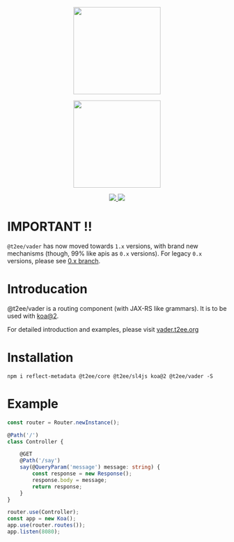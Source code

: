<p align="center">
    <a href="https://t2ee.org">
        <img width="200" src="https://t2ee.org/img/logos/t2ee.png">
    </a>
</p>
<p align="center">
    <a href="https://vader.t2ee.org">
        <img width="200" src="https://t2ee.org/img/logos/vader.png">
    </a>
</p>


<p align="center">
    <a href="https://travis-ci.org/t2ee/vader">
        <img src="https://img.shields.io/travis/t2ee/vader/master.svg?style=flat-square">
    </a>
    <a href="https://coveralls.io/r/t2ee/vader?branch=master">
        <img src="https://img.shields.io/coveralls/t2ee/vader/master.svg?style=flat-square">
    </a>
</p>

# IMPORTANT !!

`@t2ee/vader` has now moved towards `1.x` versions, with brand new mechanisms (though, 99% like apis as `0.x` versions). For legacy `0.x` versions, please see [0.x branch](https://github.com/t2ee/vader/tree/0.x).

# Introducation

@t2ee/vader is a routing component (with JAX-RS like grammars). It is to be used with [koa@2](https://github.com/koajs/koa).

For detailed introduction and examples, please visit [vader.t2ee.org](//vader.t2ee.org)

# Installation

`npm i reflect-metadata @t2ee/core @t2ee/sl4js koa@2 @t2ee/vader -S`



# Example

```typescript
const router = Router.newInstance();

@Path('/')
class Controller {

    @GET
    @Path('/say')
    say(@QueryParam('message') message: string) {
        const response = new Response();
        response.body = message;
        return response;
    }
}

router.use(Controller);
const app = new Koa();
app.use(router.routes());
app.listen(8080);
```

